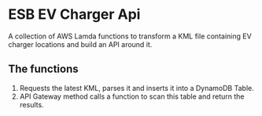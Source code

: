 # ESB EV Charger Api

A collection of AWS Lamda functions to transform a KML file containing EV charger locations and build an API around it.

## The functions

1. Requests the latest KML, parses it and inserts it into a DynamoDB Table.
2. API Gateway method calls a function to scan this table and return the results.
